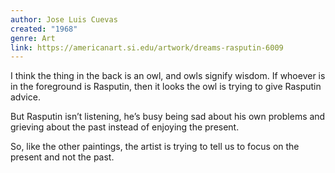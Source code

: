 ```yaml
---
author: Jose Luis Cuevas
created: "1968"
genre: Art
link: https://americanart.si.edu/artwork/dreams-rasputin-6009
---
```


I think the thing in the back is an owl, and owls signify wisdom. If whoever is in the foreground is Rasputin, then it looks the owl is trying to give Rasputin advice.

But Rasputin isn’t listening, he’s busy being sad about his own problems and grieving about the past instead of enjoying the present.

So, like the other paintings, the artist is trying to tell us to focus on the present and not the past.
